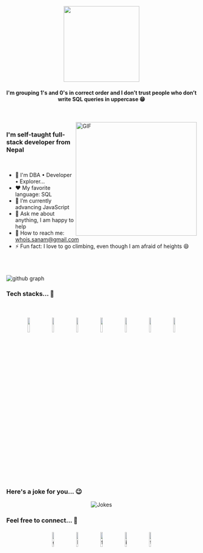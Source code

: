 <p align="center">
  <img src="https://github.com/sanamhub/sanamhub/blob/main/assets/svg/dev.svg" height="200"/>
</p>
<h4 align="center">I'm grouping 1's and 0's in correct order and I don’t trust people who don’t write SQL queries in uppercase 😁</h4>

<br>
<br>

<img align="right" height="300px" width="320px" alt="GIF" src="https://github.com/sanamhub/sanamhub/blob/main/assets/webp/admin.webp" />

<p align="center">
  <h3>I'm self-taught full-stack developer from Nepal</h3>
</p>

<br>

- 🚀 I'm DBA • Developer • Explorer...
- ❤️ My favorite language: SQL
- 💪 I’m currently advancing JavaScript
- 💬 Ask me about anything, I am happy to help
- 💌 How to reach me: whois.sanam@gmail.com
- ⚡ Fun fact: I love to go climbing, even though I am afraid of heights 😄

<br>
<br>

![github graph](https://activity-graph.herokuapp.com/graph?username=sanamhub&theme=react-dark&hide_border=true)

### Tech stacks... 🚀

<br>

<p align="center">
    <!-- HTML -->
	<img width="10%" style="padding:5px" src="https://github.com/sanamhub/sanamhub/blob/main/assets/svg/html.svg"/>
    <!-- CSS -->
	<img width="10%" style="padding:5px" src="https://github.com/sanamhub/sanamhub/blob/main/assets/svg/css.svg"/>
    <!-- JavaScript -->
	<img width="10%" style="padding:5px" src="https://github.com/sanamhub/sanamhub/blob/main/assets/svg/js.svg"/>
  <!-- C# -->
	<img width="10%" style="padding:5px" src="https://github.com/sanamhub/sanamhub/blob/main/assets/svg/cs.svg"/>
  <!-- .Net -->
	<img width="10%" style="padding:5px" src="https://github.com/sanamhub/sanamhub/blob/main/assets/svg/dotnet.svg"/>
    <!-- MSSQL -->
	<img width="10%" style="padding:5px" src="https://github.com/sanamhub/sanamhub/blob/main/assets/svg/mssql.svg"/>
  <!-- PosgreSQL -->
	<img width="10%" style="padding:5px" src="https://github.com/sanamhub/sanamhub/blob/main/assets/svg/pgsql.svg"/>
</p>

<br>

### Here's a joke for you... 😉

<p align="center">
<img src="https://readme-jokes.vercel.app/api" alt="Jokes" />
</p>

### Feel free to connect... 🤝

<p align="center">
	<a href="https://github.com/sanamhub"><img alt="github" width="10%" style="padding:5px" src="https://github.com/sanamhub/sanamhub/blob/main/assets/img/github.png"/></a>
	<a href="https://www.linkedin.com/in/sanampakuwal"><img alt="linkedin" width="10%" style="padding:5px" src="https://github.com/sanamhub/sanamhub/blob/main/assets/img/linkedin.png"/></a>
	<a href="https://www.facebook.com/mrsanampakuwal"><img alt="facebook" width="10%" style="padding:5px" src="https://github.com/sanamhub/sanamhub/blob/main/assets/img/facebook.png"/></a>
	<a href="https://www.instagram.com/sanampakuwal"><img alt="instagram" width="10%" style="padding:5px" src="https://github.com/sanamhub/sanamhub/blob/main/assets/img/instagram.png"/></a>
	<a href="https://twitter.com/sanampakuwal"><img alt="twitter" width="10%" style="padding:5px" src="https://github.com/sanamhub/sanamhub/blob/main/assets/img/twitter.png"/></a>
</p>
